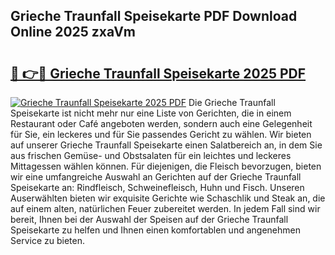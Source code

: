 ## Grieche Traunfall Speisekarte PDF Download Online 2025 zxaVm

# <h2><a href="http://gcci5lc.nevu.top/?p=Grieche+Traunfall+Speisekarte">🔗 👉🔴 Grieche Traunfall Speisekarte 2025 PDF</a></h2>

[![Grieche Traunfall Speisekarte 2025 PDF](https://i.imgur.com/dBaPXMq.png)](http://gcci5lc.nevu.top/?p=Grieche+Traunfall+Speisekarte)
Die Grieche Traunfall Speisekarte ist nicht mehr nur eine Liste von Gerichten, die in einem Restaurant oder Café angeboten werden, sondern auch eine Gelegenheit für Sie, ein leckeres und für Sie passendes Gericht zu wählen. Wir bieten auf unserer Grieche Traunfall Speisekarte einen Salatbereich an, in dem Sie aus frischen Gemüse- und Obstsalaten für ein leichtes und leckeres Mittagessen wählen können. Für diejenigen, die Fleisch bevorzugen, bieten wir eine umfangreiche Auswahl an Gerichten auf der Grieche Traunfall Speisekarte an: Rindfleisch, Schweinefleisch, Huhn und Fisch. Unseren Auserwählten bieten wir exquisite Gerichte wie Schaschlik und Steak an, die auf einem alten, natürlichen Feuer zubereitet werden. In jedem Fall sind wir bereit, Ihnen bei der Auswahl der Speisen auf der Grieche Traunfall Speisekarte zu helfen und Ihnen einen komfortablen und angenehmen Service zu bieten.
